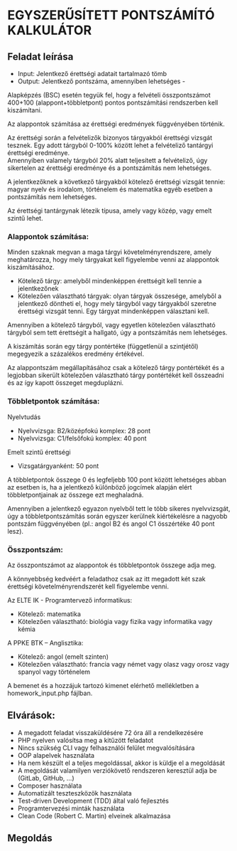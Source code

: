 # EGYSZERŰSÍTETT PONTSZÁMÍTÓ KALKULÁTOR

## Feladat leírása
- Input: Jelentkező érettségi adatait tartalmazó tömb
- Output: Jelentkező pontszáma, amennyiben lehetséges -

Alapképzés (BSC) esetén tegyük fel, hogy a felvételi összpontszámot 400+100
(alappont+többletpont) pontos pontszámítási rendszerben kell kiszámítani.

Az alappontok számítása az érettségi eredmények függvényében történik.

Az érettségi során a felvételizők bizonyos tárgyakból érettségi vizsgát tesznek. Egy
adott tárgyból 0-100% között lehet a felvételiző tantárgyi érettségi eredménye.  
Amennyiben valamely tárgyból 20% alatt teljesített a felvételiző, úgy sikertelen az
érettségi eredménye és a pontszámítás nem lehetséges.

A jelentkezőknek a következő tárgyakból kötelező érettségi vizsgát tennie: magyar
nyelv és irodalom, történelem és matematika egyéb esetben a pontszámítás nem
lehetséges.

Az érettségi tantárgynak létezik típusa, amely vagy közép, vagy emelt szintű lehet.


### Alappontok számítása:

Minden szaknak megvan a maga tárgyi követelményrendszere, amely meghatározza,
hogy mely tárgyakat kell figyelembe venni az alappontok kiszámításához.

- Kötelező tárgy: amelyből mindenképpen érettségit kell tennie a jelentkezőnek
- Kötelezően választható tárgyak: olyan tárgyak összesége, amelyből a
  jelentkező döntheti el, hogy mely tárgyból vagy tárgyakból szeretne érettségi
  vizsgát tenni. Egy tárgyat mindenképpen választani kell.

Amennyiben a kötelező tárgyból, vagy egyetlen kötelezően választható tárgyból sem
tett érettségit a hallgató, úgy a pontszámítás nem lehetséges.

A kiszámítás során egy tárgy pontértéke (függetlenül a szintjétől) megegyezik a
százalékos eredmény értékével.

Az alappontszám megállapításához csak a kötelező tárgy pontértékét és a legjobban
sikerült kötelezően választható tárgy pontértékét kell összeadni és az így kapott
összeget megduplázni.


### Többletpontok számítása:
Nyelvtudás
- Nyelvvizsga: B2/középfokú komplex: 28 pont
- Nyelvvizsga: C1/felsőfokú komplex: 40 pont

Emelt szintű érettségi
- Vizsgatárgyanként: 50 pont

A többletpontok összege 0 és legfeljebb 100 pont között lehetséges abban az esetben
is, ha a jelentkező különböző jogcímek alapján elért többletpontjainak az összege ezt
meghaladná.

Amennyiben a jelentkező egyazon nyelvből tett le több sikeres nyelvvizsgát, úgy a
többletpontszámítás során egyszer kerülnek kiértékelésre a nagyobb pontszám
függvényében (pl.: angol B2 és angol C1 összértéke 40 pont lesz).


### Összpontszám:
Az összpontszámot az alappontok és többletpontok összege adja meg.

A könnyebbség kedvéért a feladathoz csak az itt megadott két szak érettségi
követelményrendszerét kell figyelembe venni.

Az ELTE IK - Programtervező informatikus:
- Kötelező: matematika
- Kötelezően választható: biológia vagy fizika vagy informatika vagy kémia

A PPKE BTK – Anglisztika:
- Kötelező: angol (emelt szinten)
- Kötelezően választható: francia vagy német vagy olasz vagy orosz vagy spanyol
  vagy történelem

A bemenet és a hozzájuk tartozó kimenet elérhető mellékletben a homework_input.php
fájlban.

## Elvárások:
- A megadott feladat visszaküldésére 72 óra áll a rendelkezésére
- PHP nyelven valósítsa meg a kitűzött feladatot
- Nincs szükség CLI vagy felhasználói felület megvalósítására
- OOP alapelvek használata
- Ha nem készült el a teljes megoldással, akkor is küldje el a megoldását
- A megoldását valamilyen verziókövető rendszeren keresztül adja be (GitLab,
  GitHub, ...)
- Composer használata
- Automatizált teszteszközök használata
- Test-driven Development (TDD) által való fejlesztés
- Programtervezési minták használata
- Clean Code (Robert C. Martin) elveinek alkalmazása

## Megoldás
